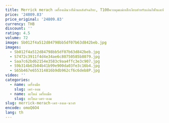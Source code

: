 ```yaml
---
title: Merrick merach เครื่องเดินวงรีด้านหลังอัจฉริยะ, T100ควบคุมแม่เหล็กเงียบสำหรับเล่นกีฬาและฟิตเนส
price: '24809.83'
price_original: '24809.83'
currency: THB
discount: ''
rating: 4.5
volume: 72
image: Sb012f4a512d84798bb5df07b63d842beb.jpg
images:
  - Sb012f4a512d84798bb5df07b63d842beb.jpg
  - S7472c3911f4d4e34ae6c80750585b8079.jpg
  - Saa7c62bd62154e3583c9aa4ffc3e3c907.jpg
  - S9b314b62b04b41b99e900da03fe3c16b4.jpg
  - S65b467e655314816b9db962cf6c6deb8P.jpg
video: ''
categories:
  - name: เครื่องมือ
    slug: เคร-องม
  - name: อะไหล่ เครื่องมือ
    slug: อะไหล-เคร-องม
slug: merrick-merach-เคร-องเด-นวงร
encode: omoQ6O4
lang: th
---
```

  